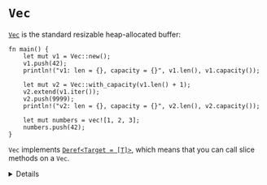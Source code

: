 # `Vec`

[`Vec`][1] is the standard resizable heap-allocated buffer:

```rust,editable
fn main() {
    let mut v1 = Vec::new();
    v1.push(42);
    println!("v1: len = {}, capacity = {}", v1.len(), v1.capacity());

    let mut v2 = Vec::with_capacity(v1.len() + 1);
    v2.extend(v1.iter());
    v2.push(9999);
    println!("v2: len = {}, capacity = {}", v2.len(), v2.capacity());
    
    let mut numbers = vec![1, 2, 3];
    numbers.push(42);
}
```

`Vec` implements [`Deref<Target = [T]>`][2], which means that you can call slice
methods on a `Vec`.

[1]: https://doc.rust-lang.org/std/vec/struct.Vec.html
[2]: https://doc.rust-lang.org/std/vec/struct.Vec.html#deref-methods-[T]

<details>
    
Notice how `Vec<T>` is a generic type too, but you don't have to specify `T` explicitly.
As always with Rust type inference, the `T` was established during the first `push` call.

`vec![...]` is a canonical macro to use instead of `Vec::new()` and it supports
adding initial elements to the vector.

</details>
